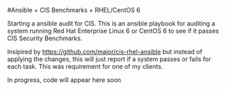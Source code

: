 #Ansible + CIS Benchmarks + RHEL/CentOS 6

Starting a ansible audit for CIS.
This is an ansible playbook for auditing a system running Red Hat Enterprise Linux 6 or CentOS 6  to see if it passes CIS Security Benchmarks.

Insipired by https://github.com/major/cis-rhel-ansible but instead of applying the changes, this will just report if a system passes or fails for each task. This was requirement for one of my clients.

In progress, code will appear here soon

